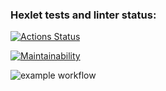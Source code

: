 ### Hexlet tests and linter status:
[![Actions Status](https://github.com/ruffury/python-project-lvl1/workflows/hexlet-check/badge.svg)](https://github.com/ruffury/python-project-lvl1/actions)

[![Maintainability](https://api.codeclimate.com/v1/badges/a99a88d28ad37a79dbf6/maintainability)](https://codeclimate.com/github/codeclimate/codeclimate/maintainability)

![example workflow](https://github.com/ruffury/python-project-lvl1/actions/workflows/build-check.yml/badge.svg)

<script id="asciicast-sE6uh5tKeaEjXiMp0SkeINHLL" src="https://asciinema.org/a/sE6uh5tKeaEjXiMp0SkeINHLL.js" async></script>